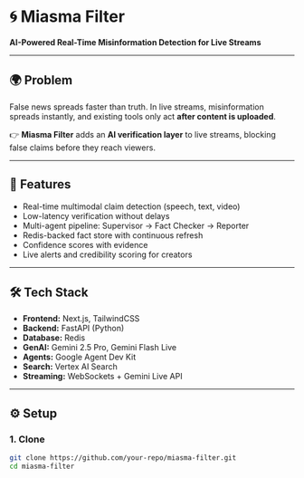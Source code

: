 # 🌀 Miasma Filter  
**AI-Powered Real-Time Misinformation Detection for Live Streams**  

---

## 🌍 Problem  
False news spreads faster than truth. In live streams, misinformation spreads instantly, and existing tools only act **after content is uploaded**.  

👉 **Miasma Filter** adds an **AI verification layer** to live streams, blocking false claims before they reach viewers.  

---

## 🚀 Features  
- Real-time multimodal claim detection (speech, text, video)  
- Low-latency verification without delays  
- Multi-agent pipeline: Supervisor → Fact Checker → Reporter  
- Redis-backed fact store with continuous refresh  
- Confidence scores with evidence  
- Live alerts and credibility scoring for creators  

---

## 🛠 Tech Stack  
- **Frontend:** Next.js, TailwindCSS  
- **Backend:** FastAPI (Python)  
- **Database:** Redis  
- **GenAI:** Gemini 2.5 Pro, Gemini Flash Live  
- **Agents:** Google Agent Dev Kit  
- **Search:** Vertex AI Search  
- **Streaming:** WebSockets + Gemini Live API  

---

## ⚙️ Setup  

### 1. Clone  
```bash
git clone https://github.com/your-repo/miasma-filter.git
cd miasma-filter
